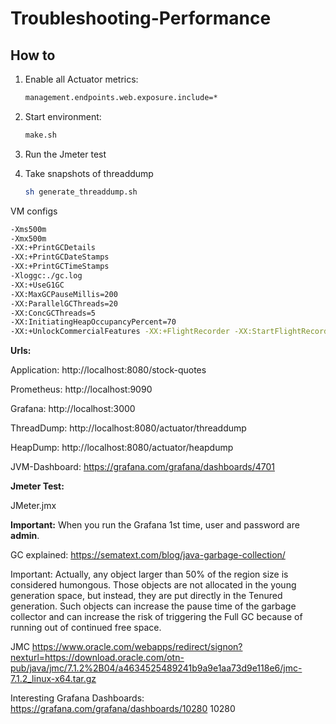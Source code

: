 # Troubleshooting-Performance

## How to

1. Enable all Actuator metrics:
    ```sh
    management.endpoints.web.exposure.include=*
    ```

1. Start environment:

    ```sh
    make.sh
    ```

1. Run the Jmeter test

1. Take snapshots of threaddump
    ```sh
    sh generate_threaddump.sh
    ```

VM configs 

```sh
-Xms500m
-Xmx500m
-XX:+PrintGCDetails
-XX:+PrintGCDateStamps
-XX:+PrintGCTimeStamps
-Xloggc:./gc.log
-XX:+UseG1GC
-XX:MaxGCPauseMillis=200
-XX:ParallelGCThreads=20
-XX:ConcGCThreads=5
-XX:InitiatingHeapOccupancyPercent=70
-XX:+UnlockCommercialFeatures -XX:+FlightRecorder -XX:StartFlightRecording=duration=60s,filename=profiling.jfr
```

**Urls:**

Application: http://localhost:8080/stock-quotes

Prometheus: http://localhost:9090

Grafana: http://localhost:3000

ThreadDump: http://localhost:8080/actuator/threaddump

HeapDump: http://localhost:8080/actuator/heapdump

JVM-Dashboard: https://grafana.com/grafana/dashboards/4701


**Jmeter Test:**

JMeter.jmx

**Important:**
When you run the Grafana 1st time, user and password are **admin**.


GC explained:
https://sematext.com/blog/java-garbage-collection/

Important:
Actually, any object larger than 50% of the region size is considered humongous. Those objects are not allocated in the young generation space, but instead, they are put directly in the Tenured generation. Such objects can increase the pause time of the garbage collector and can increase the risk of triggering the Full GC because of running out of continued free space.

JMC
https://www.oracle.com/webapps/redirect/signon?nexturl=https://download.oracle.com/otn-pub/java/jmc/7.1.2%2B04/a4634525489241b9a9e1aa73d9e118e6/jmc-7.1.2_linux-x64.tar.gz




Interesting Grafana Dashboards:
https://grafana.com/grafana/dashboards/10280
10280